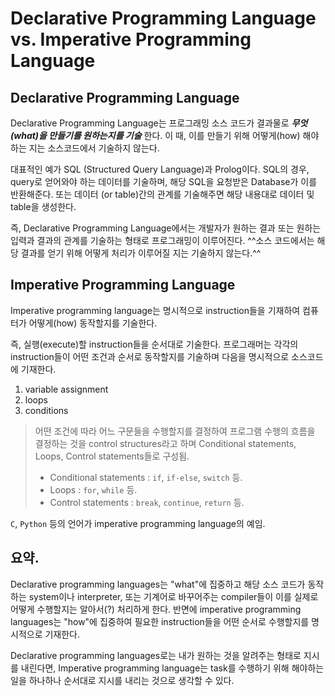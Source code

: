 # Declarative Programming Language vs. Imperative Programming Language

## Declarative Programming Language

Declarative Programming Language는 프로그래밍 소스 코드가 결과물로 ***무엇(what)을 만들기를 원하는지를 기술*** 한다.
이 때, 이를 만들기 위해 어떻게(how) 해야하는 지는 소스코드에서 기술하지 않는다. 

대표적인 예가 SQL (Structured Query Language)과 Prolog이다. SQL의 경우, query로 얻어와야 하는 데이터를 기술하며, 해당 SQL을 요청받은 Database가 이를 반환해준다. 또는 데이터 (or table)간의 관계를 기술해주면 해당 내용대로 데이터 및 table을 생성한다.

즉, Declarative Programming Language에서는 개발자가 원하는 결과 또는 원하는 입력과 결과의 관계를 기술하는 형태로 프로그래밍이 이루어진다. ^^소스 코드에서는 해당 결과를 얻기 위해 어떻게 처리가 이루어질 지는 기술하지 않는다.^^

## Imperative Programming Language

Imperative programming language는 명시적으로 instruction들을 기재하여 컴퓨터가 어떻게(how) 동작할지를 기술한다.

즉, 실행(execute)할 instruction들을 순서대로 기술한다. 프로그래머는 각각의 instruction들이 어떤 조건과 순서로 동작할지를 기술하며 다음을 명시적으로 소스코드에 기재한다.

1. variable assignment
2. loops
3. conditions

> 어떤 조건에 따라 어느 구문들을 수행할지를 결정하여 프로그램 수행의 흐름을 결정하는 것을 control structures라고 하며 Conditional statements, Loops, Control statements들로 구성됨.  
> * Conditional statements : `if`, `if-else`, `switch` 등.
> * Loops : `for`, `while` 등.
> * Control statements : `break`, `continue`, `return` 등.

`C`, `Python` 등의 언어가 imperative programming language의 예임.

## 요약.

 Declarative programming languages는 "what"에 집중하고 해당 소스 코드가 동작하는 system이나 interpreter, 또는 기계어로 바꾸어주는 compiler들이 이를 실제로 어떻게 수행할지는 알아서(?) 처리하게 한다. 반면에 imperative programming languages는 "how"에 집중하여 필요한 instruction들을 어떤 순서로 수행할지를 명시적으로 기재한다.
 
 Declarative programming languages로는 내가 원하는 것을 알려주는 형태로 지시를 내린다면, Imperative programming language는 task를 수행하기 위해 해야하는 일을 하나하나 순서대로 지시를 내리는 것으로 생각할 수 있다.